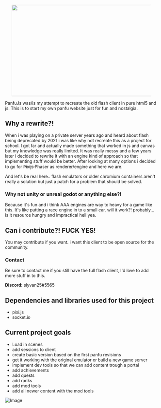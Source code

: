 <p align="center">
  <img width="460" height="300" src="https://pbs.twimg.com/media/FcUn-0fXwAANUcV?format=png&name=small">
</p>

PanfuJs was/is my attempt to recreate the old flash client in pure html5 and js.
This is to start my own panfu website just for fun and nostalgia.

## Why a rewrite?!

When i was playing on a private server years ago and heard about flash being deprecated by 2021 i was like why not recreate this as a project for school.
I got far and actually made something that worked in js and canvas but my knowledge was really limited.
It was really messy and a few years later i decided to rewrite it with an engine kind of approach so that implementing stuff would be better.
After looking at many options i decided to go for P̶i̶x̶i̶J̶s̶  Phaser as renderer/engine and here we are.

And let's be real here.. flash emulators or older chromium containers aren't really a solution but just a patch for a problem that should be solved.

### Why not unity or unreal godot or anything else?!
Because it's fun and i think AAA engines are way to heavy for a game like this.
It's like putting a race engine in to a small car. will it work?! probably... is it resource hungry and impractical hell yea.


## Can i contribute?! FUCK YES!
You may contribute if you want. i want this client to be open source for the community.

### Contact

Be sure to contact me if you still have the full flash client, I'd love to add more stuff in to this.

**Discord:** slyvan25#5565


## Dependencies and libraries used for this project
- pixi.js
- socket.io

## Current project goals
- Load in scenes
- add sessions to client
- create basic version based on the first panfu revisions
- get it working with the original emulator or build a new game server
- implement dev tools so that we can add content trough a portal
- add achievements
- add quests
- add ranks
- add mod tools
- add all newer content with the mod tools

![Image](https://tcrf.net/images/thumb/3/37/Panfu-Map_Nov07.jpg/400px-Panfu-Map_Nov07.jpg)

